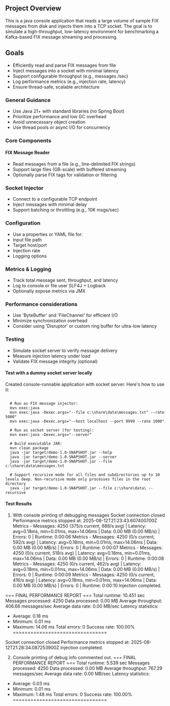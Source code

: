 ## Project Overview

This is a java console application that reads a large volume of sample FIX messages from disk and injects them into a TCP socket. The goal is to simulate a high-throughput, low-latency environment for benchmarking a Kafka-based FIX message streaming and processing.

## Goals

- Efficiently read and parse FIX messages from file
- Inject messages into a socket with minimal latency
- Support configurable throughput (e.g., messages /sec)
- Log performance metrics (e.g., injection rate, latency)
- Ensure thread-safe, scalable architecture

### General Guidance

- Use Java 21+ with standard libraries (no Spring Boot)
- Prioritize performance and low GC overhead
- Avoid unnecessary object creation
- Use thread pools or async I/O for concurrency

### Core Components

#### FIX Message Reader

- Read messages from a file (e.g., line-delimited FIX strings)
- Support large files (GB-scale) with buffered streaming
- Optionally parse FIX tags for validation or filtering

### Socket Injector

- Connect to a configurable TCP endpoint
- Inject messages with minimal delay
- Support batching or throttling (e.g., 10K msgs/sec)

### Configuration

- Use a properties or YAML file for:
- Input file path
- Target host/port
- Injection rate
- Logging options

### Metrics & Logging

- Track total message sent, throughput, and latency
- Log to console or file user SLF4J + Logback
- Optionally expose metrics via JMX

### Performance considerations

- Use 'ByteBuffer' and 'FileChannel' for efficient I/O
- Minimize synchronization overhead
- Consider using 'Disruptor' or custom ring buffer for ultra-low latency

### Testing

- Simulate socket server to verify message delivery
- Measure injection latency under load
- Validate FIX message integrity (optional)

#### Test with a dummy socket server locally

Created console-runnable application with socket server. Here's how to use it:

```Console Commands

  # Run as FIX message injector:
  mvn exec:java
  mvn exec:java -Dexec.args="--file c:\share\data\messages.txt" --rate 5000"
  mvn exec:java -Dexec.args="--host localhost --port 9999 --rate 1000"

  # Run as socket server (for testing):
  mvn exec:java -Dexec.args="--server"

  # Build executable JAR:
  mvn clean package
  java -jar target/demo-1.0-SNAPSHOT.jar --help
  java -jar target/demo-1.0-SNAPSHOT.jar --server
  java -jar target/demo-1.0-SNAPSHOT.jar --file c:\share\data\messages.txt

  # Support recursive mode for all files and subdirectories up to 10 levels deep. Non-recursive mode only processes files in the root directory
  java -jar target/demo-1.0-SNAPSHOT.jar --file c:\share\data\ --recursive

```
#### Test Results
1. With console printing of debugging messages
Socket connection closed
Performance metrics stopped at: 2025-08-12T21:23:43.607400700Z
Metrics - Messages: 4250 (375/s current, 688/s avg) | Latency: avg=0.18ms, min=0.01ms, max=14.06ms | Data: 0.00 MB (0.00 MB/s) | Errors: 0 | Runtime: 0:00:06
Metrics - Messages: 4250 (0/s current, 592/s avg) | Latency: avg=0.18ms, min=0.01ms, max=14.06ms | Data: 0.00 MB (0.00 MB/s) | Errors: 0 | Runtime: 0:00:07
Metrics - Messages: 4250 (0/s current, 519/s avg) | Latency: avg=0.18ms, min=0.01ms, max=14.06ms | Data: 0.00 MB (0.00 MB/s) | Errors: 0 | Runtime: 0:00:08
Metrics - Messages: 4250 (0/s current, 462/s avg) | Latency: avg=0.18ms, min=0.01ms, max=14.06ms | Data: 0.00 MB (0.00 MB/s) | Errors: 0 | Runtime: 0:00:09
Metrics - Messages: 4250 (0/s current, 416/s avg) | Latency: avg=0.18ms, min=0.01ms, max=14.06ms | Data: 0.00 MB (0.00 MB/s) | Errors: 0 | Runtime: 0:00:10
Injection completed.

=== FINAL PERFORMANCE REPORT ===
Total runtime: 10.451 sec
Messages processed: 4250
Data processed: 0.00 MB
Average throughput: 406.66 messages/sec
Average data rate: 0.00 MB/sec
Latency statistics:
  - Average: 0.18 ms
  - Minimum: 0.01 ms
  - Maximum: 14.06 ms
Total errors: 0
Success rate: 100.00%
================================

Socket connection closed
Performance metrics stopped at: 2025-08-12T21:28:34.087253900Z
Injection completed.

2. Console printing of debug info commented out.
=== FINAL PERFORMANCE REPORT ===
Total runtime: 5.539 sec
Messages processed: 4250
Data processed: 0.00 MB
Average throughput: 767.29 messages/sec
Average data rate: 0.00 MB/sec
Latency statistics:
  - Average: 0.03 ms
  - Minimum: 0.01 ms
  - Maximum: 1.48 ms
Total errors: 0
Success rate: 100.00%
================================
